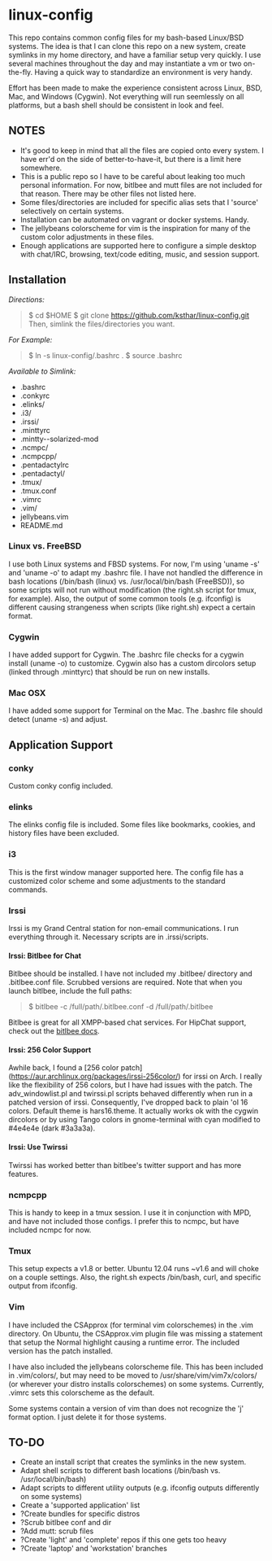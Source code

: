 linux-config
============

This repo contains common config files for my bash-based Linux/BSD systems.
The idea is that I can clone this repo on a new system, create symlinks in my
home directory, and have a familiar setup very quickly.  I use several machines
throughout the day and may instantiate a vm or two on-the-fly.  Having a quick
way to standardize an environment is very handy.

Effort has been made to make the experience consistent across Linux, BSD, Mac,
and Windows (Cygwin).  Not everything will run seemlessly on all platforms, but
a bash shell should be consistent in look and feel.

NOTES 
-----
- It's good to keep in mind that all the files are copied onto every system.  I
  have err'd on the side of better-to-have-it, but there is a limit here
  somewhere.
- This is a public repo so I have to be careful about leaking too much personal
  information.  For now, bitlbee and mutt files are not included for that
  reason.  There may be other files not listed here.  
- Some files/directories are included for specific alias sets that I 'source'
  selectively on certain systems.
- Installation can be automated on vagrant or docker systems. Handy. 
- The jellybeans colorscheme for vim is the inspiration for many of the custom
  color adjustments in these files.
- Enough applications are supported here to configure a simple desktop with
  chat/IRC, browsing, text/code editing, music, and session support.

Installation
------------
_Directions:_
> $ cd $HOME
> $ git clone https://github.com/ksthar/linux-config.git
Then, simlink the files/directories you want. 

_For Example:_
> $ ln -s linux-config/.bashrc .
> $ source .bashrc


_Available to Simlink:_
- .bashrc
- .conkyrc
- .elinks/
- .i3/
- .irssi/
- .minttyrc
- .mintty--solarized-mod
- .ncmpc/
- .ncmpcpp/
- .pentadactylrc
- .pentadactyl/
- .tmux/
- .tmux.conf
- .vimrc
- .vim/
- jellybeans.vim
- README.md

### Linux vs. FreeBSD
I use both Linux systems and FBSD systems.  For now, I'm using 'uname -s' and
'uname -o' to adapt my .bashrc file.  I have not handled the difference in bash
locations (/bin/bash (linux) vs. /usr/local/bin/bash (FreeBSD)), so some
scripts will not run without modification (the right.sh script for tmux, for
example).  Also, the output of some common tools (e.g. ifconfig) is different
causing strangeness when scripts (like right.sh) expect a certain format.

### Cygwin
I have added support for Cygwin.  The .bashrc file checks for a cygwin install
(uname -o) to customize.  Cygwin also has a custom dircolors setup (linked
through .minttyrc) that should be run on new installs.

### Mac OSX
I have added some support for Terminal on the Mac. The .bashrc file should
detect (uname -s) and adjust.

Application Support
-------------------
### conky
Custom conky config included.

### elinks
The elinks config file is included.  Some files like bookmarks, cookies, and
history files have been excluded.

### i3
This is the first window manager supported here.  The config file has a
customized color scheme and some adjustments to the standard commands.

### Irssi
Irssi is my Grand Central station for non-email communications.  I run
everything through it. Necessary scripts are in .irssi/scripts.

#### Irssi: Bitlbee for Chat
Bitlbee should be installed.  I have not included my .bitlbee/ directory and
.bitlbee.conf file.  Scrubbed versions are required.  Note that when you launch
bitlbee, include the full paths: 

> $ bitlbee -c /full/path/.bitlbee.conf -d /full/path/.bitlbee 

Bitlbee is great for all XMPP-based chat services.  For HipChat support, check
out the [bitlbee docs](http://wiki.bitlbee.org/HowtoHipchat).

#### Irssi: 256 Color Support
Awhile back, I found a [256 color patch]
(https://aur.archlinux.org/packages/irssi-256color/) for irssi on Arch.  I really like
the flexibility of 256 colors, but I have had issues with the patch.  The
adv\_windowlist.pl and twirssi.pl scripts behaved differently when run in a
patched version of irssi.  Consequently, I've dropped back to plain 'ol 16
colors.  Default theme is hars16.theme.  It actually works ok with the cygwin
dircolors or by using Tango colors in gnome-terminal with cyan modified to
\#4e4e4e (dark \#3a3a3a).

#### Irssi: Use Twirssi
Twirssi has worked better than bitlbee's twitter support and has more features.

### ncmpcpp
This is handy to keep in a tmux session.  I use it in conjunction with MPD, and
have not included those configs.  I prefer this to ncmpc, but have included
ncmpc for now.

### Tmux
This setup expects a v1.8 or better.  Ubuntu 12.04 runs ~v1.6 and will choke on
a couple settings.  Also, the right.sh expects /bin/bash, curl, and specific
output from ifconfig.

### Vim
I have included the CSApprox (for terminal vim colorschemes) in the .vim
directory.  On Ubuntu, the CSApprox.vim plugin file was missing a statement
that setup the Normal highlight causing a runtime error.  The included version
has the patch installed.

I have also included the jellybeans colorscheme file.  This has been included
in .vim/colors/, but may need to be moved to /usr/share/vim/vim7x/colors/ (or
wherever your distro installs colorschemes) on some systems.  Currently, .vimrc
sets this colorscheme as the default.

Some systems contain a version of vim than does not recognize the 'j' format
option.  I just delete it for those systems.

TO-DO
-----
- Create an install script that creates the symlinks in the new system.
- Adapt shell scripts to different bash locations (/bin/bash vs. /usr/local/bin/bash)
- Adapt scripts to different utility outputs (e.g. ifconfig outputs differently
  on some systems)
- Create a 'supported application' list
- ?Create bundles for specific distros
- ?Scrub bitlbee conf and dir
- ?Add mutt: scrub files 
- ?Create 'light' and 'complete' repos if this one gets too heavy
- ?Create 'laptop' and 'workstation' branches
